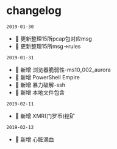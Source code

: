# changelog


`2019-01-30`

- 🌟 更新整理15所pcap包对应msg
- 🌟 更新整理15所msg->rules

`2019-01-31`
- 🌟 新增  浏览器脆弱性-ms10_002_aurora
- 🌟 新增  PowerShell Empire
- 🌟 新增  暴力破解-ssh
- 🌟 新增  本地文件包含

`2019-02-11`
- 🌟 新增  XMR(门罗币)挖矿

`2019-02-12`
- 🌟 新增  心脏滴血